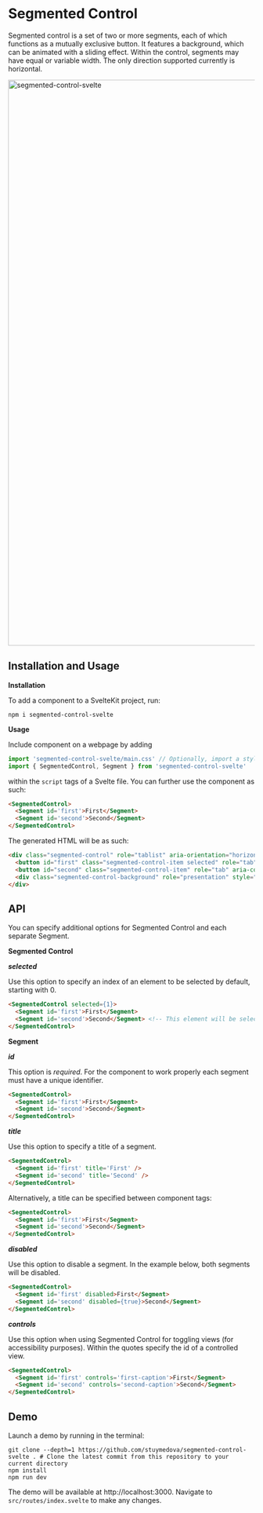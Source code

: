 # Segmented Control

Segmented control is a set of two or more segments, each of which functions as a mutually exclusive button. It features a background, which can be animated with a sliding effect. Within the control, segments may have equal or variable width. The only direction supported currently is horizontal.

<img width="1153" alt="segmented-control-svelte" src="https://user-images.githubusercontent.com/53351370/150729107-af17b189-4b81-42ec-8fda-985699180c8e.png">

## Installation and Usage

**Installation**

To add a component to a SvelteKit project, run:
```shell
npm i segmented-control-svelte
```

**Usage**

Include component on a webpage by adding 
```js
import 'segmented-control-svelte/main.css' // Optionally, import a stylesheet
import { SegmentedControl, Segment } from 'segmented-control-svelte'
```
within the `script` tags of a Svelte file. You can further use the component as such:

```html
<SegmentedControl>
  <Segment id='first'>First</Segment>
  <Segment id='second'>Second</Segment>
</SegmentedControl>
```

The generated HTML will be as such:

```html
<div class="segmented-control" role="tablist" aria-orientation="horizontal">
  <button id="first" class="segmented-control-item selected" role="tab" aria-controls="" aria-disabled="false" aria-selected="true" tabindex="0">First</button>
  <button id="second" class="segmented-control-item" role="tab" aria-controls="" aria-disabled="false" aria-selected="false" tabindex="-1">Second</button>
  <div class="segmented-control-background" role="presentation" style="width: 75px; transform: translateX(2px);"></div>
</div>
```

## API

You can specify additional options for Segmented Control and each separate Segment.

**Segmented Control**

***selected***

Use this option to specify an index of an element to be selected by default, starting with 0.

```html
<SegmentedControl selected={1}>
  <Segment id='first'>First</Segment>
  <Segment id='second'>Second</Segment> <!-- This element will be selected initially -->
</SegmentedControl>
```

**Segment**

***id***

This option is *required*. For the component to work properly each segment must have a unique identifier.

```html
<SegmentedControl>
  <Segment id='first'>First</Segment>
  <Segment id='second'>Second</Segment>
</SegmentedControl>
```

***title***

Use this option to specify a title of a segment.

```html
<SegmentedControl>
  <Segment id='first' title='First' />
  <Segment id='second' title='Second' />
</SegmentedControl>
```

Alternatively, a title can be specified between component tags:

```html
<SegmentedControl>
  <Segment id='first'>First</Segment>
  <Segment id='second'>Second</Segment>
</SegmentedControl>
```

***disabled***

Use this option to disable a segment. In the example below, both segments will be disabled.

```html
<SegmentedControl>
  <Segment id='first' disabled>First</Segment>
  <Segment id='second' disabled={true}>Second</Segment>
</SegmentedControl>
```

***controls***

Use this option when using Segmented Control for toggling views (for accessibility purposes). Within the quotes specify the id of a controlled view.

<!-- TODO: provide a more complete example -->
```html
<SegmentedControl>
  <Segment id='first' controls='first-caption'>First</Segment>
  <Segment id='second' controls='second-caption'>Second</Segment>
</SegmentedControl>
```

## Demo

Launch a demo by running in the terminal:

```shell
git clone --depth=1 https://github.com/stuymedova/segmented-control-svelte . # Clone the latest commit from this repository to your current directory
npm install
npm run dev
```

The demo will be available at http://localhost:3000. Navigate to `src/routes/index.svelte` to make any changes.